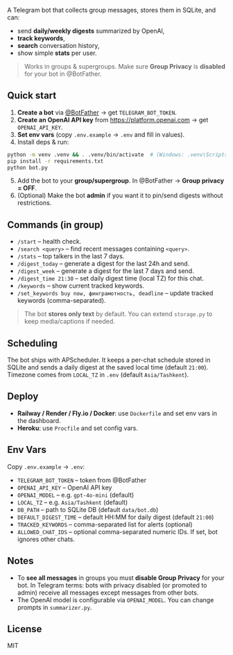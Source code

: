 A Telegram bot that collects group messages, stores them in SQLite, and can:
- send **daily/weekly digests** summarized by OpenAI,
- **track keywords**,
- **search** conversation history,
- show simple **stats** per user.

> Works in groups & supergroups. Make sure **Group Privacy** is **disabled** for your bot in @BotFather.

## Quick start

1. **Create a bot** via [@BotFather](https://t.me/BotFather) → get `TELEGRAM_BOT_TOKEN`.
2. **Create an OpenAI API key** from https://platform.openai.com → get `OPENAI_API_KEY`.
3. **Set env vars** (copy `.env.example` → `.env` and fill in values).
4. Install deps & run:
```bash
python -m venv .venv && . .venv/bin/activate  # (Windows: .venv\Scripts\activate)
pip install -r requirements.txt
python bot.py
```
5. Add the bot to your **group/supergroup**. In @BotFather → **Group privacy = OFF**.
6. (Optional) Make the bot **admin** if you want it to pin/send digests without restrictions.

## Commands (in group)

- `/start` – health check.
- `/search <query>` – find recent messages containing `<query>`.
- `/stats` – top talkers in the last 7 days.
- `/digest_today` – generate a digest for the last 24h and send.
- `/digest_week` – generate a digest for the last 7 days and send.
- `/digest_time 21:30` – set daily digest time (local TZ) for this chat.
- `/keywords` – show current tracked keywords.
- `/set_keywords buy now, финграмотность, deadline` – update tracked keywords (comma-separated).

> The bot **stores only text** by default. You can extend `storage.py` to keep media/captions if needed.

## Scheduling

The bot ships with APScheduler. It keeps a per-chat schedule stored in SQLite and sends a daily digest at the saved local time (default `21:00`). Timezone comes from `LOCAL_TZ` in `.env` (default `Asia/Tashkent`).

## Deploy

- **Railway / Render / Fly.io / Docker**: use `Dockerfile` and set env vars in the dashboard.
- **Heroku**: use `Procfile` and set config vars.

## Env Vars

Copy `.env.example` → `.env`:

- `TELEGRAM_BOT_TOKEN` – token from @BotFather
- `OPENAI_API_KEY` – OpenAI API key
- `OPENAI_MODEL` – e.g. `gpt-4o-mini` (default)
- `LOCAL_TZ` – e.g. `Asia/Tashkent` (default)
- `DB_PATH` – path to SQLite DB (default `data/bot.db`)
- `DEFAULT_DIGEST_TIME` – default HH:MM for daily digest (default `21:00`)
- `TRACKED_KEYWORDS` – comma-separated list for alerts (optional)
- `ALLOWED_CHAT_IDS` – optional comma-separated numeric IDs. If set, bot ignores other chats.

## Notes

- To **see all messages** in groups you must **disable Group Privacy** for your bot. In Telegram terms: bots with privacy disabled (or promoted to admin) receive all messages except messages from other bots.
- The OpenAI model is configurable via `OPENAI_MODEL`. You can change prompts in `summarizer.py`.

## License
MIT
